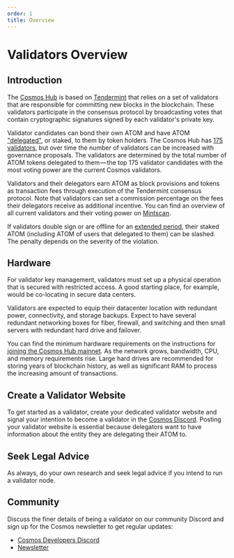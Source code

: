 ```yaml
---
order: 1
title: Overview
---
```


# Validators Overview

## Introduction

The [Cosmos Hub](../README.md) is based on [Tendermint](https://github.com/tendermint/tendermint/tree/master/docs/introduction) that relies on a set of validators that are responsible for committing new blocks in the blockchain. These validators participate in the consensus protocol by broadcasting votes that contain cryptographic signatures signed by each validator's private key.

Validator candidates can bond their own ATOM and have ATOM ["delegated"](../delegators/delegator-guide-cli.md), or staked, to them by token holders. The Cosmos Hub has [175 validators](https://www.mintscan.io/cosmos/proposals/66), but over time the number of validators can be increased with governance proposals. The validators are determined by the total number of ATOM tokens delegated to them — the top 175 validator candidates with the most voting power are the current Cosmos validators.

Validators and their delegators earn ATOM as block provisions and tokens as transaction fees through execution of the Tendermint consensus protocol. Note that validators can set a commission percentage on the fees their delegators receive as additional incentive. You can find an overview of all current validators and their voting power on [Mintscan](https://www.mintscan.io/cosmos/validators).

If validators double sign or are offline for an [extended period](./validator-faq.md#what-are-the-slashing-conditions), their staked ATOM (including ATOM of users that delegated to them) can be slashed. The penalty depends on the severity of the violation.

## Hardware

For validator key management, validators must set up a physical operation that is secured with restricted access. A good starting place, for example, would be co-locating in secure data centers.

Validators are expected to equip their datacenter location with redundant power, connectivity, and storage backups. Expect to have several redundant networking boxes for fiber, firewall, and switching and then small servers with redundant hard drive and failover.

You can find the minimum hardware requirements on the instructions for [joining the Cosmos Hub mainnet](../hub-tutorials/join-mainnet.md). As the network grows, bandwidth, CPU, and memory requirements rise. Large hard drives are recommended for storing years of blockchain history, as well as significant RAM to process the increasing amount of transactions.

## Create a Validator Website

To get started as a validator, create your dedicated validator website and signal your intention to become a validator in the [Cosmos Discord](https://discord.gg/cosmosnetwork). Posting your validator website is essential because delegators want to have information about the entity they are delegating their ATOM to.

## Seek Legal Advice

As always, do your own research and seek legal advice if you intend to run a validator node.

## Community

Discuss the finer details of being a validator on our community Discord and sign up for the Cosmos newsletter to get regular updates:

* [Cosmos Developers Discord](https://discord.gg/cosmosnetwork)
* [Newsletter](https://cosmos.network/updates/signup/)
